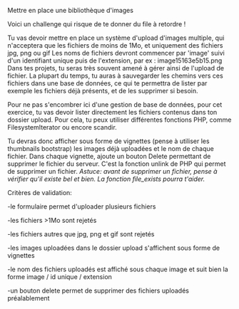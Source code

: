 Mettre en place une bibliothèque d'images

Voici un challenge qui risque de te donner du file à retordre !

Tu vas devoir mettre en place un système d'upload d'images multiple, qui n'acceptera que les fichiers de moins de 1Mo, et uniquement des fichiers jpg, png ou gif
Les noms de fichiers devront commencer par 'image' suivi d'un identifiant unique puis de l'extension, par ex : image15163e5b15.png
Dans tes projets, tu seras très souvent amené à gérer ainsi de l'upload de fichier. La plupart du temps, tu auras à sauvegarder les chemins vers ces fichiers dans une base de données, ce qui te permettra de lister par exemple les fichiers déjà présents, et de les supprimer si besoin.

Pour ne pas s'encombrer ici d'une gestion de base de données, pour cet exercice, tu vas devoir lister directement les fichiers contenus dans ton dossier upload. Pour cela, tu peux utiliser différentes fonctions PHP, comme FilesystemIterator ou encore scandir.

Tu devras donc afficher sous forme de vignettes (pense à utiliser les thumbnails bootstrap) les images déjà uploadées et le nom de chaque fichier.
Dans chaque vignette, ajoute un bouton Delete permettant de supprimer le fichier du serveur. C'est la fonction unlink de PHP qui permet de supprimer un fichier.
*Astuce: avant de supprimer un fichier, pense à vérifier qu'il existe bel et bien. La fonction file_exists pourra t'aider.*

Critères de validation:

-le formulaire permet d'uploader plusieurs fichiers

-les fichiers >1Mo sont rejetés

-les fichiers autres que jpg, png et gif sont rejetés

-les images uploadées dans le dossier upload s'affichent sous forme de vignettes

-le nom des fichiers uploadés est affiché sous chaque image et suit bien la forme image / id unique / extension

-un bouton delete permet de supprimer des fichiers uploadés préalablement